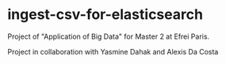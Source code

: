 # ingest-csv-for-elasticsearch
Project of "Application of Big Data" for Master 2 at Efrei Paris.

Project in collaboration with Yasmine Dahak and Alexis Da Costa
